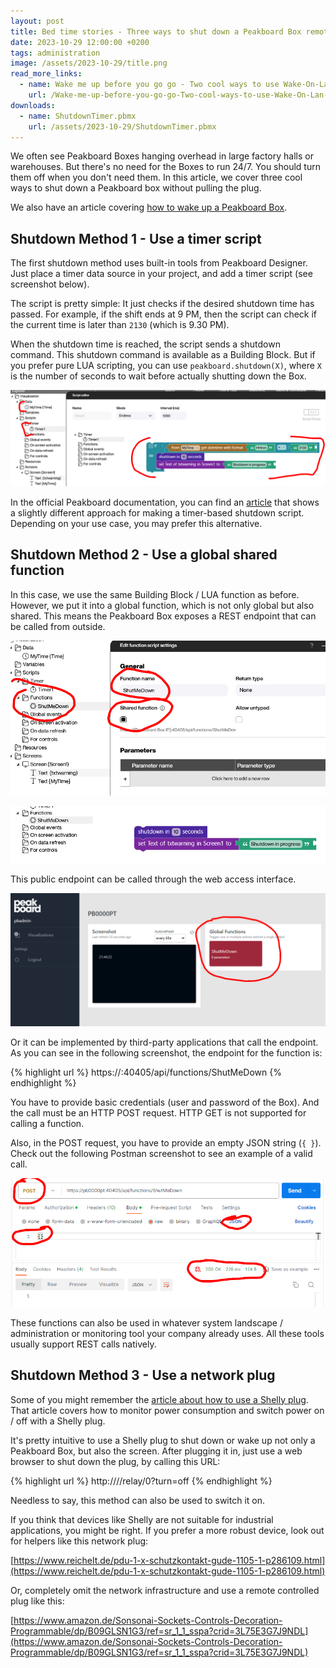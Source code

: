 ```yaml
---
layout: post
title: Bed time stories - Three ways to shut down a Peakboard Box remotely
date: 2023-10-29 12:00:00 +0200
tags: administration
image: /assets/2023-10-29/title.png
read_more_links:
  - name: Wake me up before you go go - Two cool ways to use Wake-On-Lan to boot a Peakboard Box
    url: /Wake-me-up-before-you-go-go-Two-cool-ways-to-use-Wake-On-Lan-to-boot-a-Peakboard-box.html
downloads:
  - name: ShutdownTimer.pbmx
    url: /assets/2023-10-29/ShutdownTimer.pbmx
---
```


We often see Peakboard Boxes hanging overhead in large factory halls or warehouses. But there's no need for the Boxes to run 24/7. You should turn them off when you don't need them. In this article, we cover three cool ways to shut down a Peakboard box without pulling the plug.

We also have an article covering [how to wake up a Peakboard Box](/Wake-me-up-before-you-go-go-Two-cool-ways-to-use-Wake-On-Lan-to-boot-a-Peakboard-box.html).

## Shutdown Method 1 - Use a timer script

The first shutdown method uses built-in tools from Peakboard Designer. Just place a timer data source in your project, and add a timer script (see screenshot below).

The script is pretty simple: It just checks if the desired shutdown time has passed. For example, if the shift ends at 9 PM, then the script can check if the current time is later than `2130` (which is 9.30 PM).

When the shutdown time is reached, the script sends a shutdown command. This shutdown command is available as a Building Block. But if you prefer pure LUA scripting, you can use `peakboard.shutdown(X)`, where `X` is the number of seconds to wait before actually shutting down the Box.

![image](/assets/2023-10-29/010.png)

In the official Peakboard documentation, you can find an [article](https://help.peakboard.com/scripting/en-quick-tipp-restart.html) that shows a slightly different approach for making a timer-based shutdown script. Depending on your use case, you may prefer this alternative.

## Shutdown Method 2 - Use a global shared function

In this case, we use the same Building Block / LUA function as before. However, we put it into a global function, which is not only global but also shared. This means the Peakboard Box exposes a REST endpoint that can be called from outside.

![image](/assets/2023-10-29/020.png)

![image](/assets/2023-10-29/030.png)

This public endpoint can be called through the web access interface.

![image](/assets/2023-10-29/040.png)

Or it can be implemented by third-party applications that call the endpoint. As you can see in the following screenshot, the endpoint for the function is:

{% highlight url %}
https://<MyBox>:40405/api/functions/ShutMeDown
{% endhighlight %}

You have to provide basic credentials (user and password of the Box). And the call must be an HTTP POST request. HTTP GET is not supported for calling a function.

Also, in the POST request, you have to provide an empty JSON string (`{ }`). Check out the following Postman screenshot to see an example of a valid call.

![image](/assets/2023-10-29/045.png)

These functions can also be used in whatever system landscape / administration or monitoring tool your company already uses. All these tools usually support REST calls natively.

## Shutdown Method 3 - Use a network plug

Some of you might remember the [article about how to use a Shelly plug](/Fun-with-Shelly-Plug-S-Switching-Power-on-and-off.html). That article covers how to monitor power consumption and switch power on / off with a Shelly plug.

It's pretty intuitive to use a Shelly plug to shut down or wake up not only a Peakboard Box, but also the screen. After plugging it in, just use a web browser to shut down the plug, by calling this URL:

{% highlight url %}
http://<MyShellyPlugIP>//relay/0?turn=off
{% endhighlight %}

Needless to say, this method can also be used to switch it on.

If you think that devices like Shelly are not suitable for industrial applications, you might be right. If you prefer a more robust device, look out for helpers like this network plug:

[https://www.reichelt.de/pdu-1-x-schutzkontakt-gude-1105-1-p286109.html](https://www.reichelt.de/pdu-1-x-schutzkontakt-gude-1105-1-p286109.html)

Or, completely omit the network infrastructure and use a remote controlled plug like this:

[https://www.amazon.de/Sonsonai-Sockets-Controls-Decoration-Programmable/dp/B09GLSN1G3/ref=sr_1_1_sspa?crid=3L75E3G7J9NDL](https://www.amazon.de/Sonsonai-Sockets-Controls-Decoration-Programmable/dp/B09GLSN1G3/ref=sr_1_1_sspa?crid=3L75E3G7J9NDL)




